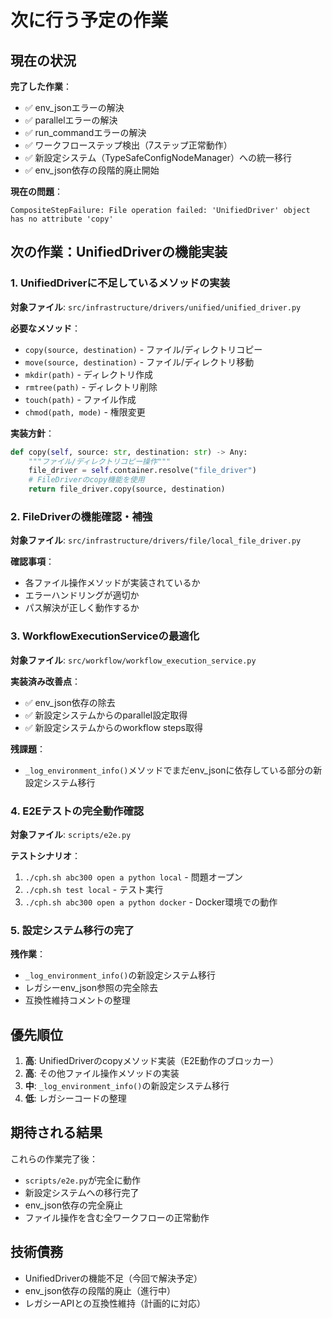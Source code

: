 # 次に行う予定の作業

## 現在の状況

**完了した作業**：
- ✅ env_jsonエラーの解決
- ✅ parallelエラーの解決  
- ✅ run_commandエラーの解決
- ✅ ワークフローステップ検出（7ステップ正常動作）
- ✅ 新設定システム（TypeSafeConfigNodeManager）への統一移行
- ✅ env_json依存の段階的廃止開始

**現在の問題**：
```
CompositeStepFailure: File operation failed: 'UnifiedDriver' object has no attribute 'copy'
```

## 次の作業：UnifiedDriverの機能実装

### 1. UnifiedDriverに不足しているメソッドの実装

**対象ファイル**: `src/infrastructure/drivers/unified/unified_driver.py`

**必要なメソッド**：
- `copy(source, destination)` - ファイル/ディレクトリコピー
- `move(source, destination)` - ファイル/ディレクトリ移動  
- `mkdir(path)` - ディレクトリ作成
- `rmtree(path)` - ディレクトリ削除
- `touch(path)` - ファイル作成
- `chmod(path, mode)` - 権限変更

**実装方針**：
```python
def copy(self, source: str, destination: str) -> Any:
    """ファイル/ディレクトリコピー操作"""
    file_driver = self.container.resolve("file_driver")
    # FileDriverのcopy機能を使用
    return file_driver.copy(source, destination)
```

### 2. FileDriverの機能確認・補強

**対象ファイル**: `src/infrastructure/drivers/file/local_file_driver.py`

**確認事項**：
- 各ファイル操作メソッドが実装されているか
- エラーハンドリングが適切か
- パス解決が正しく動作するか

### 3. WorkflowExecutionServiceの最適化

**対象ファイル**: `src/workflow/workflow_execution_service.py`

**実装済み改善点**：
- ✅ env_json依存の除去
- ✅ 新設定システムからのparallel設定取得
- ✅ 新設定システムからのworkflow steps取得

**残課題**：
- `_log_environment_info()`メソッドでまだenv_jsonに依存している部分の新設定システム移行

### 4. E2Eテストの完全動作確認

**対象ファイル**: `scripts/e2e.py`

**テストシナリオ**：
1. `./cph.sh abc300 open a python local` - 問題オープン
2. `./cph.sh test local` - テスト実行
3. `./cph.sh abc300 open a python docker` - Docker環境での動作

### 5. 設定システム移行の完了

**残作業**：
- `_log_environment_info()`の新設定システム移行
- レガシーenv_json参照の完全除去
- 互換性維持コメントの整理

## 優先順位

1. **高**: UnifiedDriverのcopyメソッド実装（E2E動作のブロッカー）
2. **高**: その他ファイル操作メソッドの実装
3. **中**: `_log_environment_info()`の新設定システム移行
4. **低**: レガシーコードの整理

## 期待される結果

これらの作業完了後：
- `scripts/e2e.py`が完全に動作
- 新設定システムへの移行完了
- env_json依存の完全廃止
- ファイル操作を含む全ワークフローの正常動作

## 技術債務

- UnifiedDriverの機能不足（今回で解決予定）
- env_json依存の段階的廃止（進行中）
- レガシーAPIとの互換性維持（計画的に対応）